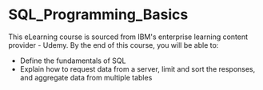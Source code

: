 # SQL_Programming_Basics
This eLearning course is sourced from IBM's enterprise learning content provider - Udemy. By the end of this course, you will be able to:

- Define the fundamentals of SQL
- Explain how to request data from a server, limit and sort the responses, and aggregate data from multiple tables